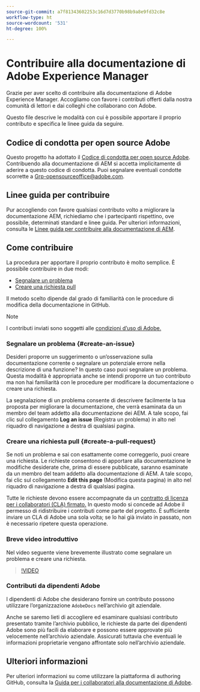 ```yaml
---
source-git-commit: a7f81343602253c16d7d3770b98b9a8e9fd32c8e
workflow-type: ht
source-wordcount: '531'
ht-degree: 100%

---
```

# Contribuire alla documentazione di Adobe Experience Manager

Grazie per aver scelto di contribuire alla documentazione di Adobe Experience Manager. Accogliamo con favore i contributi offerti dalla nostra comunità di lettori e dai colleghi che collaborano con Adobe.

Questo file descrive le modalità con cui è possibile apportare il proprio contributo e specifica le linee guida da seguire.

## Codice di condotta per open source Adobe

Questo progetto ha adottato il [Codice di condotta per open source Adobe](code-of-conduct.md). Contribuendo alla documentazione di AEM si accetta implicitamente di aderire a questo codice di condotta. Puoi segnalare eventuali condotte scorrette a [Grp-opensourceoffice@adobe.com](mailto:Grp-opensourceoffice@adobe.com).

## Linee guida per contribuire

Pur accogliendo con favore qualsiasi contributo volto a migliorare la documentazione AEM, richiediamo che i partecipanti rispettino, ove possibile, determinati standard e linee guida. Per ulteriori informazioni, consulta le [Linee guida per contribuire alla documentazione di AEM](guidelines.md).

## Come contribuire

La procedura per apportare il proprio contributo è molto semplice. È possibile contribuire in due modi:

* [Segnalare un problema](#create-an-issue)
* [Creare una richiesta pull](#create-a-pull-request)

Il metodo scelto dipende dal grado di familiarità con le procedure di modifica della documentazione in GitHub.

>[!NOTE]
>
>I contributi inviati sono soggetti alle [condizioni d’uso di Adobe.](https://www.adobe.com/it/legal/terms.html)

### Segnalare un problema {#create-an-issue}

Desideri proporre un suggerimento o un’osservazione sulla documentazione corrente o segnalare un potenziale errore nella descrizione di una funzione? In questo caso puoi segnalare un problema. Questa modalità è appropriata anche se intendi proporre un tuo contributo ma non hai familiarità con le procedure per modificare la documentazione o creare una richiesta.

La segnalazione di un problema consente di descrivere facilmente la tua proposta per migliorare la documentazione, che verrà esaminata da un membro del team addetto alla documentazione dei AEM. A tale scopo, fai clic sul collegamento **Log an issue** (Registra un problema) in alto nel riquadro di navigazione a destra di qualsiasi pagina.

### Creare una richiesta pull {#create-a-pull-request}

Se noti un problema e sai con esattamente come correggerlo, puoi creare una richiesta. Le richieste consentono di apportare alla documentazione le modifiche desiderate che, prima di essere pubblicate, saranno esaminate da un membro del team addetto alla documentazione di AEM. A tale scopo, fai clic sul collegamento **Edit this page** (Modifica questa pagina) in alto nel riquadro di navigazione a destra di qualsiasi pagina.

Tutte le richieste devono essere accompagnate da un [contratto di licenza per i collaboratori (CLA) firmato.](https://opensource.adobe.com/cla.html) In questo modo si concede ad Adobe il permesso di ridistribuire i contributi come parte del progetto. È sufficiente inviare un CLA di Adobe una sola volta; se lo hai già inviato in passato, non è necessario ripetere questa operazione.

### Breve video introduttivo

Nel video seguente viene brevemente illustrato come segnalare un problema e creare una richiesta.

>[!VIDEO](https://video.tv.adobe.com/v/27069)

### Contributi da dipendenti Adobe

I dipendenti di Adobe che desiderano fornire un contributo possono utilizzare l’organizzazione `AdobeDocs` nell’archivio git aziendale.

Anche se saremo lieti di accogliere ed esaminare qualsiasi contributo presentato tramite l’archivio pubblico, le richieste da parte dei dipendenti Adobe sono più facili da elaborare e possono essere approvate più velocemente nell’archivio aziendale. Assicurati tuttavia che eventuali le informazioni proprietarie vengano affrontate solo nell’archivio aziendale.

## Ulteriori informazioni

Per ulteriori informazioni su come utilizzare la piattaforma di authoring GitHub, consulta la [Guida per i collaboratori alla documentazione di Adobe](https://docs.adobe.com/help/it-IT/contributor/contributor-guide/introduction.html).
